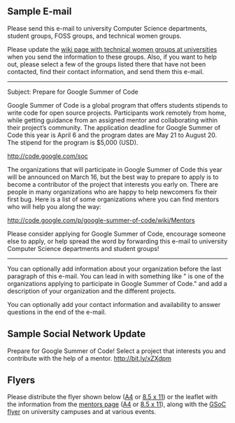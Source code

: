 ## Sample E-mail ##

Please send this e-mail to university Computer Science departments, student groups, FOSS groups, and technical women groups.

Please update the [wiki page with technical women groups at universities](http://geekfeminism.wikia.com/wiki/List_of_academic_organizations_interested_in_women_in_CS) when you send the information to these groups. Also, if you want to help out, please select a few of the groups listed there that have not been contacted, find their contact information, and send them this e-mail.


---


Subject: Prepare for Google Summer of Code

Google Summer of Code is a global program that offers students stipends to write code for open source projects. Participants work remotely from home, while getting guidance from an assigned mentor and collaborating within their project’s community. The application deadline for Google Summer of Code this year is April 6 and the program dates are May 21 to August 20. The stipend for the program is $5,000 (USD).

http://code.google.com/soc

The organizations that will participate in Google Summer of Code this year will be announced on March 16, but the best way to prepare to apply is to become a contributor of the project that interests you early on. There are people in many organizations who are happy to help newcomers fix their first bug. Here is a list of some organizations where you can find mentors who will help you along the way:

http://code.google.com/p/google-summer-of-code/wiki/Mentors

Please consider applying for Google Summer of Code, encourage someone else to apply, or help spread the word by forwarding this e-mail to university Computer Science departments and student groups!


---


You can optionally add information about your organization before the last paragraph of this e-mail. You can lead in with something like "<Organization Name> is one of the organizations applying to participate in Google Summer of Code." and add a description of your organization and the different projects.

You can optionally add your contact information and availability to answer questions in the end of the e-mail.

## Sample Social Network Update ##

Prepare for Google Summer of Code! Select a project that interests you and contribute with the help of a mentor. http://bit.ly/xZXdpm

## Flyers ##

Please distribute the flyer shown below ([A4](http://code.google.com/p/google-summer-of-code/downloads/detail?name=open-source-mentoring-A4.pdf) or [8.5 x 11](http://code.google.com/p/google-summer-of-code/downloads/detail?name=open-source-mentoring-USLetter.pdf)) or the leaflet with the information from the [mentors page](Mentors.md) ([A4](http://code.google.com/p/google-summer-of-code/downloads/detail?name=open-source-mentoring-leaflet-A4.pdf) or [8.5 x 11](http://code.google.com/p/google-summer-of-code/downloads/detail?name=open-source-mentoring-leaflet-USLetter.pdf)), along with the [GSoC flyer](http://code.google.com/p/google-summer-of-code/wiki/GsocFlyers) on university campuses and at various events.

![![](https://live.gnome.org/GnomeWomen/OutreachProgram2012/SpreadTheWord?action=AttachFile&do=get&target=open-source-mentoring.png)](https://live.gnome.org/GnomeWomen/OutreachProgram2012/SpreadTheWord?action=AttachFile&do=view&target=open-source-mentoring.png)